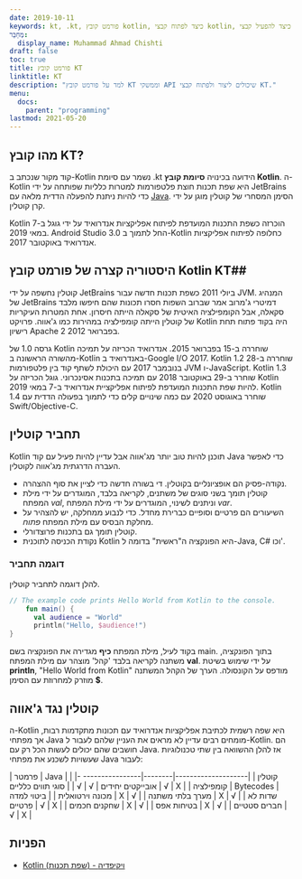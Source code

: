 ```yaml
---
date: 2019-10-11
keywords: kt, .kt, פורמט קובץ kotlin, כיצד לפתוח קבצי kotlin, כיצד להפעיל קבצי kotlin, פורמט קובץ .kt, קובץ kt , סיומת קובץ kotlin, .kt extension, kotlin vs java
מְחַבֵּר:
  display_name: Muhammad Ahmad Chishti
draft: false
toc: true
title: פורמט קובץ KT
linktitle: KT
description: "למד על פורמט קובץ KT וממשקי API שיכולים ליצור ולפתוח קבצי KT."
menu:
  docs:
    parent: "programming"
lastmod: 2021-05-20
---
```


## מהו קובץ KT? ##

קוד מקור שנכתב ב-Kotlin נשמר עם סיומת .kt הידועה בכינויה **סיומת קובץ Kotlin**. ה-Kotlin היא שפת תכנות חוצת פלטפורמות למטרות כלליות שפותחה על ידי JetBrains כדי להיות ניתנת להפעלה הדדית מלאה עם [Java](/he/programming/java/). הסימן המסחרי של קוטלין מוגן על ידי קרן קוטלין.

Kotlin הוכרזה כשפת התכנות המועדפת לפיתוח אפליקציות אנדרואיד על ידי גוגל ב-7 במאי 2019. Android Studio 3.0 החל לתמוך ב-Kotlin כחלופה לפיתוח אפליקציות אנדרואיד באוקטובר 2017.

## היסטוריה קצרה של פורמט קובץ Kotlin KT##

קוטלין נחשפה על ידי JetBrains ביולי 2011 כשפת תכנות חדשה עבור JVM. המנהיג של JetBrains דמיטרי ג'מרוב אמר שברוב השפות חסרו תכונות שהם חיפשו מלבד סקאלה, אבל הקומפילציה האיטית של סקאלה הייתה חיסרון. אחת המטרות העיקריות של קוטלין הייתה קומפילציה במהירות כמו ג'אווה. פרויקט Kotlin היה בקוד פתוח תחת רישיון Apache 2 בפברואר 2012.

גרסה 1.0 של Kotlin שוחררה ב-15 בפברואר 2015. אנדרואיד הכריזה על תמיכה מהשורה הראשונה ב-Kotlin באנדרואיד ב-Google I/O 2017. Kotlin 1.2 שוחררה ב-28 בנובמבר 2017 עם היכולת לשתף קוד בין פלטפורמות JVM ו-JavaScript. Kotlin 1.3 שוחרר ב-29 באוקטובר 2018 עם תמיכה בתכנות אסינכרוני. גוגל הכריזה על Kotlin להיות שפת התכנות המועדפת לפיתוח אפליקציית אנדרואיד ב-7 במאי 2019. Kotlin 1.4 שוחרר באוגוסט 2020 עם כמה שינויים קלים כדי לתמוך בפעולה הדדית עם Swift/Objective-C.

## תחביר קוטלין ##

Kotlin תוכנן להיות טוב יותר מג'אווה אבל עדיין להיות פעיל עם קוד Java כדי לאפשר העברה הדרגתית מג'אווה לקוטלין.

* נקודה-פסיק הם אופציונליים בקוטלין. די בשורה חדשה כדי לציין את סוף ההצהרה.
* קוטלין תומך בשני סוגים של משתנים, לקריאה בלבד, המוגדרים על ידי מילת המפתח *val*, וניתנים לשינוי, המוגדרים על ידי מילת המפתח *var*.
* השיעורים הם פרטיים וסופיים כברירת מחדל. כדי לנבוע ממחלקה, יש להצהיר על מחלקת הבסיס עם מילת המפתח *פתוח*.
* קוטלין תומך גם בתכנות פרוצדורלי.
* נקודת הכניסה לתוכנית Kotlin היא הפונקציה ה"ראשית" בדומה ל-Java, C# וכו'.

### דוגמה תחביר ###

להלן דוגמה לתחביר קוטלין.

```kotlin
// The example code prints Hello World from Kotlin to the console.
    fun main() {
      val audience = "World"
      println("Hello, $audience!")
}
```

בקוד לעיל, מילת המפתח **כיף** מגדירה את הפונקציה בשם main. בתוך הפונקציה, משתנה לקריאה בלבד 'קהל' מוצהר עם מילת המפתח **val**. על ידי שימוש בשיטת **println**, "Hello World from Kotlin" מודפס על הקונסולה. הערך של הקהל המשתנה מוזרק למחרוזת עם הסימן **$**.

## קוטלין נגד ג'אווה
ה-Kotlin היא שפה רשמית לכתיבת אפליקציות אנדרואיד עם תכונות מתקדמות רבות, אך מפתחי Java מומחים רבים עדיין לא מראים את העניין שלהם לעבור ל-Kotlin. הם חושבים שהם יכולים לעשות הכל רק עם Java. אז להלן ההשוואה בין שתי טכנולוגיות שעשויות לשכנע את מפתחי Java לעבור:

| פרמטר | Java | קוטלין |
|--------------------|--------|---------------- -|
| אובייקטים יחידים | √ | √ |
| סוגי תווים כלליים | √ | Χ |
| קומפילציה | Bytecodes | מכונה וירטואלית |
| ביטוי למדה | Χ | √ |
| מערך בלתי משתנה | Χ | √ |
| שדות לא פרטיים | √ | Χ |
| שחקנים חכמים | Χ | √ |
| בטיחות אפס | Χ | √ |
| חברים סטטיים | √ | Χ |

## הפניות ##

- [Kotlin (שפת תכנות) - ויקיפדיה](https://en.wikipedia.org/wiki/Kotlin_(programming_language))

